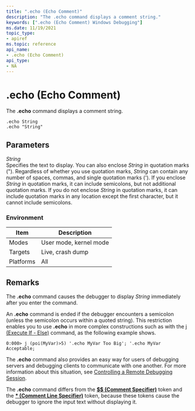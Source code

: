 ```yaml
---
title: ".echo (Echo Comment)"
description: "The .echo command displays a comment string."
keywords: [".echo (Echo Comment) Windows Debugging"]
ms.date: 11/19/2021
topic_type:
- apiref
ms.topic: reference
api_name:
- .echo (Echo Comment)
api_type:
- NA
---
```


# .echo (Echo Comment)


The **.echo** command displays a comment string.

```dbgcmd
.echo String 
.echo "String" 
```

## <span id="ddk_meta_echo_comment_dbg"></span><span id="DDK_META_ECHO_COMMENT_DBG"></span>Parameters


<span id="_______String______"></span><span id="_______string______"></span><span id="_______STRING______"></span> *String*   
Specifies the text to display. You can also enclose *String* in quotation marks ("). Regardless of whether you use quotation marks, *String* can contain any number of spaces, commas, and single quotation marks ('). If you enclose *String* in quotation marks, it can include semicolons, but not additional quotation marks. If you do not enclose *String* in quotation marks, it can include quotation marks in any location except the first character, but it cannot include semicolons.

### Environment

|  Item  | Description          |
|--------|----------------------|
|Modes   |User mode, kernel mode|
|Targets |Live, crash dump      |
|Platforms|All                  |

 

## Remarks

The **.echo** command causes the debugger to display *String* immediately after you enter the command.

An **.echo** command is ended if the debugger encounters a semicolon (unless the semicolon occurs within a quoted string). This restriction enables you to use **.echo** in more complex constructions such as with the [j (Execute If - Else)](j--execute-if---else-.md) command, as the following example shows.

```dbgcmd
0:000> j (poi(MyVar)>5) '.echo MyVar Too Big'; '.echo MyVar Acceptable;
```

The **.echo** command also provides an easy way for users of debugging servers and debugging clients to communicate with one another. For more information about this situation, see [Controlling a Remote Debugging Session](../debugger/controlling-a-remote-debugging-session.md).

The **.echo** command differs from the [**$$ (Comment Specifier)**](-----comment-specifier-.md) token and the [**\* (Comment Line Specifier)**](----comment-line-specifier-.md) token, because these tokens cause the debugger to ignore the input text without displaying it.

 

 






